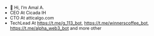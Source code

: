 - 👋 Hi, I’m Amal A. 
- CEO At Cicada IH
- CTO At atticalgo.com
- TechLead At https://t.me/g_113_bot, https://t.me/winnerscoffee_bot, https://t.me/alpha_web3_bot and more other

